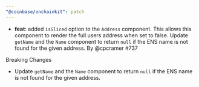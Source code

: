 ```yaml
---
"@coinbase/onchainkit": patch
---
```


- **feat**: added `isSliced` option to the `Address` component. This allows this component to render the full users address when set to false. Update `getName` and the `Name` component to return `null` if the ENS name is not found for the given address. By @cpcramer #737

Breaking Changes

- Update `getName` and the `Name` component to return `null` if the ENS name is not found for the given address.
